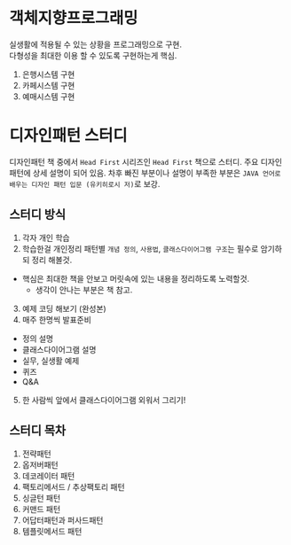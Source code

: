 # 객체지향프로그래밍
실생활에 적용될 수 있는 상황을 프로그래밍으로 구현.  
다형성을 최대한 이용 할 수 있도록 구현하는게 핵심.

1.  은행시스템 구현
2.  카페시스템 구현
3.  예매시스템 구현 


# 디자인패턴 스터디
디자인패턴 책 중에서 `Head First` 시리즈인 `Head First` 책으로 스터디. 주요 디자인패턴에 상세 설명이 되어 있음. 차후 빠진 부분이나 설명이 부족한 부분은 `JAVA 언어로 배우는 디자인 패턴 입문 (유키히로시 저)`로 보강.

## 스터디 방식
1. 각자 개인 학습
2. 학습한걸 개인정리 
패턴별 `개념 정의`, `사용법`, `클래스다이어그램 구조`는 필수로 암기하되 정리 해볼것.
  - 핵심은 최대한 책을 안보고 머릿속에 있는 내용을 정리하도록 노력할것.
    - 생각이 안나는 부분은 책 참고.
3. 예제 코딩 해보기 (완성본)
4. 매주 한명씩 발표준비
  - 정의 설명
  - 클래스다이어그램 설명
  - 실무, 실생활 예제
  - 퀴즈
  - Q&A
5. 한 사람씩 앞에서 클래스다이어그램 외워서 그리기!

## 스터디 목차
1. 전략패턴
2. 옵저버패턴
3. 데코레이터 패턴
4. 팩토리메서드 / 추상팩토리 패턴
5. 싱글턴 패턴
6. 커맨드 패턴
7. 어답터패턴과 퍼사드패턴
8. 템플릿메서드 패턴
